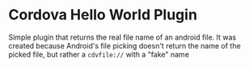 # Cordova Hello World Plugin

Simple plugin that returns the real file name of an android file. It was created because Android's file picking doesn't return the name of the picked file, but rather a `cdvfile://` with a "fake" name
